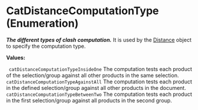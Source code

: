 # CatDistanceComputationType (Enumeration)

**_The different types of clash computation._**
It is used by the [Distance](../SpaceAnalysisInterfaces/interface_Distance_13954.md) object to specify the computation type.

**Values:**

` catDistanceComputationTypeInsideOne`      The computation tests each product of the selection/group against all other products in the same selection.
` catDistanceComputationTypeAgainstAll`      The computation tests each product in the defined selection/group against all other products in the document.
` catDistanceComputationTypeBetweenTwo`      The computation tests each product in the first selection/group against all products in the second group.